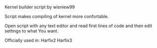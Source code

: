 Kernel builder script by wisniew99

Script makes compiling of kernel more confortable.

Open script with any text editor and read first lines of code and then edit settings to what You want.

Officially used in:
Harfix2
Harfix3


